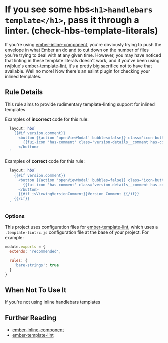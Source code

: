 # If you see some hbs`<h1>handlebars template</h1>`, pass it through a linter. (check-hbs-template-literals)

If you're using [ember-inline-component](https://github.com/knownasilya/ember-inline-component), you're obviously trying
to push the envelope in what Ember an do and to cut down on the number of files you're trying to deal with at any given
time. However, you may have noticed that linting in these template literals doesn't work, and if you've been using
rwjblue's [ember-template-lint](https://github.com/rwjblue/ember-template-lint), it's a pretty big sacrifice not to have
that available. Well no more! Now there's an eslint plugin for checking your inlined templates.


## Rule Details

This rule aims to provide rudimentary template-linting support for inlined templates

Examples of **incorrect** code for this rule:

```js
  layout: hbs`
    {{#if version.comment}}
      <button {{action 'openViewModal' bubbles=false}} class='icon-button' data-test={{hook 'view-comment-button'}} title={{t 'configure.service.actions.showComment'}}>
        {{fui-icon 'has-comment' class='version-details__comment has-comment'}}
      </button>
  `  
```

Examples of **correct** code for this rule:

```js
  layout: hbs`
    {{#if version.comment}}
      <button {{action 'openViewModal' bubbles=false}} class='icon-button' data-test={{hook 'view-comment-button'}} title={{t 'configure.service.actions.showComment'}}>
        {{fui-icon 'has-comment' class='version-details__comment has-comment'}}
      </button>
      {{#if isViewingVersionComment}}Version Comment {{/if}}
    {{/if}}
  `
```

### Options

This project uses configuration files for
[ember-template-lint](https://github.com/rwjblue/ember-template-lint), which
uses a `.template-lintrc.js` configuration file at the base of your project.
For example: 

```javascript
module.exports = {
  extends: 'recommended',

  rules: {
    'bare-strings': true
  }
}
```

## When Not To Use It

If you're not using inline handlebars templates

## Further Reading

 - [ember-inline-component](https://github.com/knownasilya/ember-inline-component/blob/master/README.md)
 - [ember-template-lint](https://github.com/rwjblue/ember-template-lint/blob/master/README.md)

